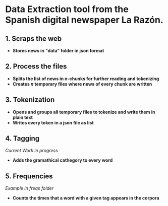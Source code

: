 # Data Extraction tool from the Spanish digital newspaper La Razón.

## 1. Scraps the web  
- **Stores news in "data" folder in json format**
 

## 2. Process the files
- **Splits the list of news in *n*-chunks for further reading and tokenizing**
- **Creates *n* temporary files where news of every chunk are written**

## 3. Tokenization  
- **Opens and groups all temporary files to tokenize and write them in plain text**
- **Writes every token in a json file as list**

## 4. Tagging
*Current Work in progress*
- **Adds the gramathical cathegory to every word**

## 5. Frequencies
*Example in freqs folder*
- **Counts the times that a word with a given tag appears in the corpora**
